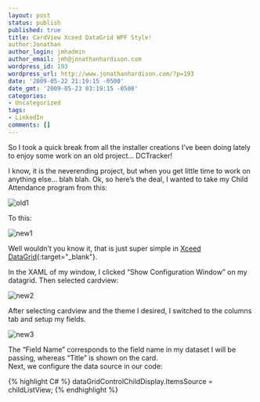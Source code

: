 ```yaml
---
layout: post
status: publish
published: true
title: CardView Xceed DataGrid WPF Style!
author:Jonathan
author_login: jmhadmin
author_email: jmh@jonathanhardison.com
wordpress_id: 193
wordpress_url: http://www.jonathanhardison.com/?p=193
date: '2009-05-22 21:19:15 -0500'
date_gmt: '2009-05-23 03:19:15 -0500'
categories:
- Uncategorized
tags:
- LinkedIn
comments: []
---
```

So I took a quick break from all the installer creations I’ve been doing lately to enjoy some work on an old project… DCTracker!

I know, it is the neverending project, but when you get little time to work on anything else… blah blah. Ok, so here’s the deal, I wanted to take my Child Attendance program from this:

![old1]({{site.bas}}/imagecontent/2009/05/captureold.jpg)

To this:

![new1]({{site.base}}/imagecontent/2009/05/capturenew.jpg)

Well wouldn’t you know it, that is just super simple in [Xceed DataGrid](http://www.xceed.com){:target="_blank"}.

In the XAML of my window, I clicked “Show Configuration Window” on my datagrid.
Then selected cardview:

![new2]({{site.base}}/imagecontent/2009/05/capturecardviewconfig1.jpg)

After selecting cardview and the theme I desired, I switched to the columns tab and setup my fields.

![new3]({{site.base}}/imagecontent/2009/05/capturecolumns.jpg)

The “Field Name” corresponds to the field name in my dataset I will be passing, whereas “Title” is shown on the card.<br /> Next, we configure the data source in our code:

{% highlight C# %}
dataGridControlChildDisplay.ItemsSource = childListView;
{% endhighlight %}
